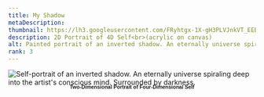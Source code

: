```yaml
---
title: My Shadow
metaDescription: 
thumbnail: https://lh3.googleusercontent.com/FRyhtgx-1X-gH3PLVJnkVT_EEBc2riM-BD_5MUmI1XPv3B58krl7gesG0iMPfsH8VCrHvwKE0tCMW28mWiMEQpxWA12Nzsvtu8zjgUNaUJpMoiO1kTNbc8HBZ7IUYvIqozBDcRcm=w2400
description: 2D Portrait of 4D Self<br>(acrylic on canvas)
alt: Painted portrait of an inverted shadow. An eternally universe spiraling deep into the artist's conscious mind. Surrounded by darkness. Hung on light blue bedroom wall.
rank: 3
---
```


<div><img src="https://lh3.googleusercontent.com/MD7PXnG0CCFPi99NVYt2NnFpBq8ZyT3uanCqRHiGOTe4x-P9pbR4uGrLw80_Wj76knSdtUXwOzKkoPlIe0Jgqh21D9Ek5NnuWhpkddWV-hYvy7jz7Z8XsGRzaM8cRqTrkYfITI2g=w2400" alt= "Self-portrait of an inverted shadow. An eternally universe spiraling deep into the artist's conscious mind. Surrounded by darkness." />
</div>

<div class="row">
  <div class="col-md-12">   
    <p style="font-family: arial; font-size: .75em; font-weight:bold; text-align: center; margin-top: -1%">Two-Dimensional Portrait of Four-Dimensional Self</p>
  </div>
</div>